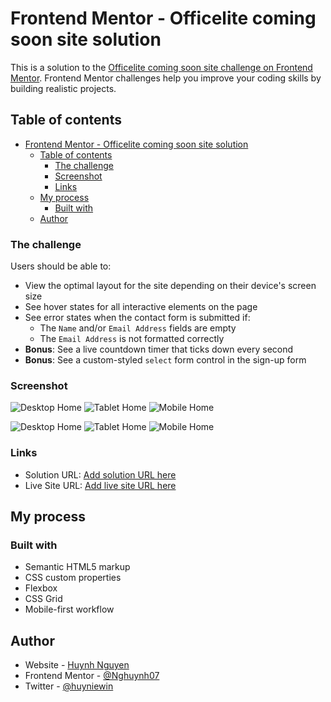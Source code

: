 # Frontend Mentor - Officelite coming soon site solution

This is a solution to the [Officelite coming soon site challenge on Frontend Mentor](https://www.frontendmentor.io/challenges/officelite-coming-soon-site-M4DIPNz8g). Frontend Mentor challenges help you improve your coding skills by building realistic projects.

## Table of contents

- [Frontend Mentor - Officelite coming soon site solution](#frontend-mentor---officelite-coming-soon-site-solution)
  - [Table of contents](#table-of-contents)
    - [The challenge](#the-challenge)
    - [Screenshot](#screenshot)
    - [Links](#links)
  - [My process](#my-process)
    - [Built with](#built-with)
  - [Author](#author)

### The challenge

Users should be able to:

- View the optimal layout for the site depending on their device's screen size
- See hover states for all interactive elements on the page
- See error states when the contact form is submitted if:
  - The `Name` and/or `Email Address` fields are empty
  - The `Email Address` is not formatted correctly
- **Bonus**: See a live countdown timer that ticks down every second
- **Bonus**: See a custom-styled `select` form control in the sign-up form

### Screenshot

![Desktop Home](./solution__images/desktop__home.png)
![Tablet Home](./solution__images/tablet__home.png)
![Mobile Home](./solution__images/mobile__home.png)

![Desktop Home](./solution__images/desktop__signup.png)
![Tablet Home](./solution__images/tablet__signup.png)
![Mobile Home](./solution__images/mobile__signup.png)

### Links

- Solution URL: [Add solution URL here](https://github.com/Nghuynh07/officelite)
- Live Site URL: [Add live site URL here](https://stupendous-marigold-e43de8.netlify.app/)

## My process

### Built with

- Semantic HTML5 markup
- CSS custom properties
- Flexbox
- CSS Grid
- Mobile-first workflow

## Author

- Website - [Huynh Nguyen](https://huynhtn.com/)
- Frontend Mentor - [@Nghuynh07](https://www.frontendmentor.io/profile/Nghuynh07)
- Twitter - [@huyniewin](https://twitter.com/huyniewin)
